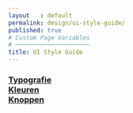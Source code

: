 ```yaml
---
layout   : default
permalink: design/ui-style-guide/
published: true
# Custom Page Variables
# ─────────────────────
title: UI Style Guide 
---
```

<h3>
<a href="{{ site.baseurl }}/design/ui-style-guide/typografie/">Typografie</a>
<br>
<a href="{{ site.baseurl }}/design/ui-style-guide/kleuren/">Kleuren</a>
<br>
<a href="{{ site.baseurl }}/design/ui-style-guide/knoppen/">Knoppen</a>

</h3>

